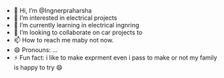 - 👋 Hi, I’m @Ingnerpraharsha
- 👀 I’m interested in electrical projects
- 🌱 I’m currently learning in electrical ingnring
- 💞️ I’m looking to collaborate on car projects to
- 📫 How to reach me maby not now.
- 😄 Pronouns: ...
- ⚡ Fun fact: i like to make exprment even i pass to make or not my family is happy to try 😄 

<!---
Ingnerpraharsha/Ingnerpraharsha is a ✨ special ✨ repository because its `README.md` (this file) appears on your GitHub profile.
You can click the Preview link to take a look at your changes.
--->
